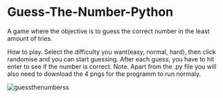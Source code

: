 # Guess-The-Number-Python
A game where the objective is to guess the correct number in the least amount of tries. 

How to play. Select the difficulty you want(easy, normal, hard), then click randomise and you can start guessing. After each guess, you have to hit enter to see if the number is correct.
Note. Apart from the .py file you will also need to download the 4 pngs for the programm to run normaly.

![guessthenumberss](https://github.com/Paladin734/Guess-The-Number-Python/assets/134242302/bc502b4c-f28b-4e14-8827-a40535edd787)
